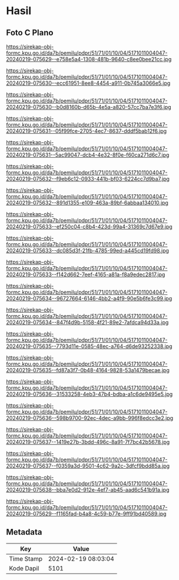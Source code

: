 # Hasil

## Foto C Plano

https://sirekap-obj-formc.kpu.go.id/da7b/pemilu/pdpr/51/71/01/10/04/5171011004047-20240219-075629--e758e5a4-1308-481b-9640-c8ee0bee21cc.jpg

https://sirekap-obj-formc.kpu.go.id/da7b/pemilu/pdpr/51/71/01/10/04/5171011004047-20240219-075630--ecc61951-8ee8-4454-a911-0b745a3066e5.jpg

https://sirekap-obj-formc.kpu.go.id/da7b/pemilu/pdpr/51/71/01/10/04/5171011004047-20240219-075630--b0d8160b-d65b-4e5a-a820-57cc7ba7e3f6.jpg

https://sirekap-obj-formc.kpu.go.id/da7b/pemilu/pdpr/51/71/01/10/04/5171011004047-20240219-075631--05f99fce-2705-4ec7-8637-dddf5bab12f6.jpg

https://sirekap-obj-formc.kpu.go.id/da7b/pemilu/pdpr/51/71/01/10/04/5171011004047-20240219-075631--5ac99047-dcb4-4e32-8f0e-f60ca271d6c7.jpg

https://sirekap-obj-formc.kpu.go.id/da7b/pemilu/pdpr/51/71/01/10/04/5171011004047-20240219-075632--f9eb6c12-0933-441b-bf03-6224cc7d9ba7.jpg

https://sirekap-obj-formc.kpu.go.id/da7b/pemilu/pdpr/51/71/01/10/04/5171011004047-20240219-075632--891d1355-e109-463a-89bf-6abbaa134010.jpg

https://sirekap-obj-formc.kpu.go.id/da7b/pemilu/pdpr/51/71/01/10/04/5171011004047-20240219-075633--ef250c04-c8b4-423d-99a4-31369c7d67e9.jpg

https://sirekap-obj-formc.kpu.go.id/da7b/pemilu/pdpr/51/71/01/10/04/5171011004047-20240219-075633--dc085d3f-21fb-4785-99ed-a445cd19fd98.jpg

https://sirekap-obj-formc.kpu.go.id/da7b/pemilu/pdpr/51/71/01/10/04/5171011004047-20240219-075633--f142d662-7eef-4165-a81a-f8a9edec2817.jpg

https://sirekap-obj-formc.kpu.go.id/da7b/pemilu/pdpr/51/71/01/10/04/5171011004047-20240219-075634--96727664-6146-4bb2-a4f9-90e5b6fe3c99.jpg

https://sirekap-obj-formc.kpu.go.id/da7b/pemilu/pdpr/51/71/01/10/04/5171011004047-20240219-075634--847f4d9b-5158-4f21-89e2-7afdca94d33a.jpg

https://sirekap-obj-formc.kpu.go.id/da7b/pemilu/pdpr/51/71/01/10/04/5171011004047-20240219-075635--7793d11e-0585-48ec-a764-d6de93252338.jpg

https://sirekap-obj-formc.kpu.go.id/da7b/pemilu/pdpr/51/71/01/10/04/5171011004047-20240219-075635--fd87a3f7-0b48-4164-9828-53a1479becae.jpg

https://sirekap-obj-formc.kpu.go.id/da7b/pemilu/pdpr/51/71/01/10/04/5171011004047-20240219-075636--31533258-4eb3-47b4-bdba-a1c6de9495e5.jpg

https://sirekap-obj-formc.kpu.go.id/da7b/pemilu/pdpr/51/71/01/10/04/5171011004047-20240219-075636--598b9700-92ec-4dec-a9bb-996f8edcc3e2.jpg

https://sirekap-obj-formc.kpu.go.id/da7b/pemilu/pdpr/51/71/01/10/04/5171011004047-20240219-075637--1419e27b-3bdd-496c-8a91-7f7bc42b5678.jpg

https://sirekap-obj-formc.kpu.go.id/da7b/pemilu/pdpr/51/71/01/10/04/5171011004047-20240219-075637--f0359a3d-9501-4c62-9a2c-3dfcf9bdd85a.jpg

https://sirekap-obj-formc.kpu.go.id/da7b/pemilu/pdpr/51/71/01/10/04/5171011004047-20240219-075638--bba7e0d2-912e-4ef7-ab45-aad6c541b91a.jpg

https://sirekap-obj-formc.kpu.go.id/da7b/pemilu/pdpr/51/71/01/10/04/5171011004047-20240219-075629--f1165fad-b4a8-4c59-b77e-9ff91bd40589.jpg


## Metadata

| Key        | Value               |
| ---------- | ------------------- |
| Time Stamp | 2024-02-19 08:03:04 |
| Kode Dapil | 5101                |



